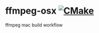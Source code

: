 # ffmpeg-osx [![CMake](https://github.com/WJsjtu/ffmpeg-osx/actions/workflows/cmake.yml/badge.svg)](https://github.com/WJsjtu/ffmpeg-osx/actions/workflows/cmake.yml)
ffmpeg mac build workflow
